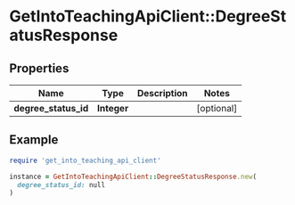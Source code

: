 # GetIntoTeachingApiClient::DegreeStatusResponse

## Properties

| Name | Type | Description | Notes |
| ---- | ---- | ----------- | ----- |
| **degree_status_id** | **Integer** |  | [optional] |

## Example

```ruby
require 'get_into_teaching_api_client'

instance = GetIntoTeachingApiClient::DegreeStatusResponse.new(
  degree_status_id: null
)
```

